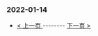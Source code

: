 ### 2022-01-14 
 

- [ < 上一页 ](https://github.com/able8/weibo-hot-record/blob/master/2022-01-13.md) -------- [ 下一页 > ](https://github.com/able8/weibo-hot-record/blob/master/2022-01-15.md)
